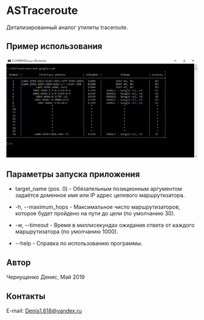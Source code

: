 # ASTraceroute
Детализированный аналог утилиты traceroute.
## Пример использования
![Example](UsageExample.png)
## Параметры запуска приложения
* target_name (pos. 0)      - Обязательным позиционным аргументом задаётся доменное имя или IP адрес целевого маршрутизатора.

* -h, --maximum_hops    	- Максимальное число маршрутизаторов, которое будет пройдено на пути до цели (по умолчанию 30).

* -w, --timeout		        - Время в миллисекундах ожидания ответа от каждого маршрутизатора (по умолчанию 1000).
							
* --help                    - Справка по использованию программы.
## Автор
Чернущенко Денис, Май 2019
## Контакты
E-mail: Denis1.618@yandex.ru